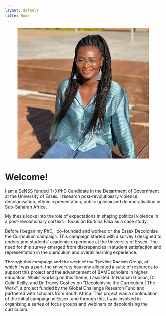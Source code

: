 ```yaml
---
layout: default
title: Home
---
```


<figure>
  <img src="/assets/images/samfav.jpeg" class="profile">
</figure>

# Welcome!

I am a SeNSS funded 1+3 PhD Candidate in the Department of Government at the University of Essex. I research post-revolutionary violence, decolonisation, ethnic representation, public opinion and democratisation in Sub-Saharan Africa.

My thesis looks into the role of expectations in shaping political violence in a post-revolutionary context. I focus on Burkina Faso as a case study. 

Before I began my PhD, I co-founded and worked on the Essex Decolonise the Curriculum campaign. This campaign started with a survey I designed to understand students' academic experience at the University of Essex. The need for this survey emerged from discrepancies in student satisfaction and representation in the curriculum and overall learning experience.

Through this campaign and the work of the Tackling Racism Group, of which I was a part, the university has now allocated a suite of resources to support this project and the advancement of BAME scholars in higher education. Whilst working on this theme, I assisted Dr Hannah Gibson, Dr Colin Reilly, and Dr Tracey Costley on "Decolonising the Curriculum \| The Work", a project funded by the Global Challenge Research Fund and partnered with scholars from South Africa. This project was a continuation of the initial campaign at Essex, and through this, I was involved in organising a series of focus groups and webinars on decolonising the curriculum.